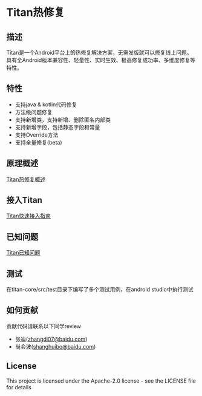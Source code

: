 # Titan热修复

## 描述
Titan是一个Android平台上的热修复解决方案，无需发版就可以修复线上问题。具有全Android版本兼容性、轻量性、实时生效、极高修复成功率、多维度修复等特性。

## 特性
* 支持java & kotlin代码修复
* 方法级问题修复
* 支持新增类，支持新增、删除匿名内部类
* 支持新增字段，包括静态字段和常量
* 支持Override方法
* 支持全量修复(beta)

## 原理概述
[Titan热修复概述](doc/introduction_of_titan.md)

## 接入Titan
[Titan快速接入指南](doc/quick_start.md)

## 已知问题
[Titan已知问题](doc/known_issues.md)

## 测试
在titan-core/src/test目录下编写了多个测试用例，在android studio中执行测试

## 如何贡献
贡献代码请联系以下同学review
* 张迪(zhangdi07@baidu.com)
* 尚会波(shanghuibo@baidu.com)

## License
This project is licensed under the Apache-2.0 license - see the LICENSE file for details